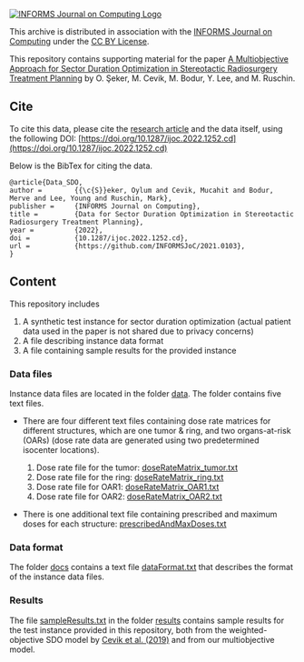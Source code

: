 [![INFORMS Journal on Computing Logo](https://INFORMSJoC.github.io/logos/INFORMS_Journal_on_Computing_Header.jpg)](https://pubsonline.informs.org/journal/ijoc)

This archive is distributed in association with the [INFORMS Journal on Computing](https://pubsonline.informs.org/journal/ijoc) under the [CC BY License](LICENSE).

This repository contains supporting material for the paper [A Multiobjective Approach for Sector Duration Optimization in Stereotactic Radiosurgery Treatment Planning](https://pubsonline.informs.org/doi/10.1287/ijoc.2022.1252) by O. Şeker, M. Cevik, M. Bodur, Y. Lee, and M. Ruschin.


## Cite

To cite this data, please cite the [research article](https://doi.org/10.1287/2022.1252) and the data itself, using the following DOI: [https://doi.org/10.1287/ijoc.2022.1252.cd](https://doi.org/10.1287/ijoc.2022.1252.cd)


Below is the BibTex for citing the data.

```
@article{Data_SDO,
author =        {{\c{S}}eker, Oylum and Cevik, Mucahit and Bodur, Merve and Lee, Young and Ruschin, Mark},
publisher =     {INFORMS Journal on Computing},
title =         {Data for Sector Duration Optimization in Stereotactic Radiosurgery Treatment Planning},
year =          {2022},
doi =           {10.1287/ijoc.2022.1252.cd},
url =           {https://github.com/INFORMSJoC/2021.0103},
}  
```

## Content

This repository includes

1. A synthetic test instance for sector duration optimization (actual patient data used in the paper is not shared due to privacy concerns)
1. A file describing instance data format  
1. A file containing sample results for the provided instance


### Data files

Instance data files are located in the folder [data](data). The folder contains five text files.

* There are four different text files containing dose rate matrices for different structures, which are one tumor & ring, and two organs-at-risk (OARs) (dose rate data are generated using two predetermined isocenter locations).
    1. Dose rate file for the tumor: [doseRateMatrix_tumor.txt](data/doseRateMatrix_tumor.txt)
    1. Dose rate file for the ring: [doseRateMatrix_ring.txt](data/doseRateMatrix_ring.txt)
    1. Dose rate file for OAR1: [doseRateMatrix_OAR1.txt](data/doseRateMatrix_OAR1.txt)
    1. Dose rate file for OAR2: [doseRateMatrix_OAR2.txt](data/doseRateMatrix_OAR2.txt) 

* There is one additional text file containing prescribed and maximum doses for each structure: [prescribedAndMaxDoses.txt](data/prescribedAndMaxDoses.txt)

### Data format
The folder [docs](docs) contains a text file [dataFormat.txt](docs/dataFormat.txt) that describes the format of the instance data files.

### Results
The file [sampleResults.txt](results/sampleResults.txt) in the folder [results](results) contains sample results for the test instance provided in this repository, both from the weighted-objective SDO model by [Cevik et al. (2019)](https://doi.org/10.1088/1361-6560/aaf7ce) and from our multiobjective model.
